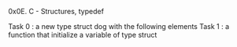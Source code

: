 0x0E. C - Structures, typedef

Task 0 :  a new type struct dog with the following elements
Task 1 :  a function that initialize a variable of type struct   
